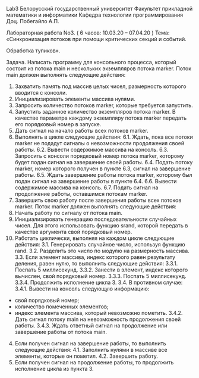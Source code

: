  Lab3
Белорусский государственный университет
Факультет прикладной математики и информатики
Кафедра технологии программирования
Доц. Побегайло А.П.

Лабораторная работа No3. ( 6 часов: 10.03.20 – 07.04.20 )
Тема: «Синхронизация потоков при помощи критических секций и событий.

Обработка тупиков».

Задача. Написать программу для консольного процесса, который состоит из потока main и
нескольких экземпляров потока marker.
Поток main должен выполнять следующие действия:
1. Захватить память под массив целых чисел, размерность которого вводится с консоли.
2. Инициализировать элементы массива нулями.
3. Запросить количество потоков marker, которые требуется запустить.
4. Запустить заданное количество экземпляров потока marker. В качестве параметра
каждому экземпляру потока marker передать его порядковый номер в запуске.
5. Дать сигнал на начало работы всех потоков marker.
6. Выполнять в цикле следующие действия:
6.1. Ждать, пока все потоки marker не подадут сигналы о невозможности
продолжения своей работы.
6.2. Вывести содержимое массива на консоль.
6.3. Запросить с консоли порядковый номер потока marker, которому будет подан
сигнал на завершение своей работы.
6.4. Подать потоку marker, номер которого получен в пункте 6.3, сигнал на
завершение работы.
6.5. Ждать завершение работы потока marker, которому был подан сигнал на
завершение работы в пункте 6.4.
6.6. Вывести содержимое массива на консоль.
6.7. Подать сигнал на продолжение работы, оставшимся потокам marker.
7. Завершить свою работу после завершения работы всех потоков marker.
Поток marker должен выполнять следующие действия:
1. Начать работу по сигналу от потока main.
2. Инициализировать генерацию последовательности случайных чисел. Для этого
использовать функцию srand, которой передать в качестве аргумента свой
порядковый номер.
3. Работать циклически, выполняя на каждом цикле следующие действия:
3.1. Генерировать случайное число, используя функцию rand.
3.2. Разделить это число по модулю на размерность массива.
3.3. Если элемент массива, индекс которого равен результату деления, равен нулю, то
выполнить следующие действия:
3.3.1. Поспать 5 миллисекунд.
3.3.2. Занести в элемент, индекс которого вычислен, свой порядковый номер.
3.3.3. Поспать 5 миллисекунд.
3.3.4. Продолжить исполнение цикла 3.
3.4. В противном случае:
3.4.1. Вывести на консоль следующую информацию:
- свой порядковый номер;
- количество помеченных элементов;
- индекс элемента массива, который невозможно пометить.
3.4.2. Дать сигнал потоку main на невозможность продолжения своей работы.
3.4.3. Ждать ответный сигнал на продолжение или завершение работы от потока
main.

4. Если получен сигнал на завершение работы, то выполнить следующие действия:
4.1. Заполнить нулями в массиве все элементы, которые он пометил.
4.2. Завершить работу.
5. Если получен сигнал на продолжение работы, то продолжить исполнение цикла из
пункта 3.

